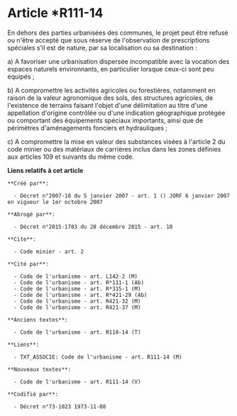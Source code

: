 # Article *R111-14

En dehors des parties urbanisées des communes, le projet peut être refusé ou n'être accepté que sous réserve de l'observation
de prescriptions spéciales s'il est de nature, par sa localisation ou sa destination : 

a) A favoriser une urbanisation dispersée incompatible avec la vocation des espaces naturels environnants, en particulier
lorsque ceux-ci sont peu équipés ; 

b) A compromettre les activités agricoles ou forestières, notamment en raison de la valeur agronomique des sols, des
structures agricoles, de l'existence de terrains faisant l'objet d'une délimitation au titre d'une appellation d'origine
contrôlée ou d'une indication géographique protégée ou comportant des équipements spéciaux importants, ainsi que de
périmètres d'aménagements fonciers et hydrauliques ; 

c) A compromettre la mise en valeur des substances visées à l'article 2 du code minier ou des matériaux de carrières inclus
dans les zones définies aux articles 109 et suivants du même code.

**Liens relatifs à cet article**

	**Créé par**:

	  - Décret n°2007-18 du 5 janvier 2007 - art. 1 () JORF 6 janvier 2007 en vigueur le 1er octobre 2007

	**Abrogé par**:

	  - Décret n°2015-1783 du 28 décembre 2015 - art. 10

	**Cite**:

	  - Code minier - art. 2

	**Cité par**:

	  - Code de l'urbanisme - art. L142-2 (M)
	  - Code de l'urbanisme - art. R*111-1 (Ab)
	  - Code de l'urbanisme - art. R*315-1 (M)
	  - Code de l'urbanisme - art. R*421-29 (Ab)
	  - Code de l'urbanisme - art. R421-32 (M)
	  - Code de l'urbanisme - art. R421-37 (M)

	**Anciens textes**:

	  - Code de l'urbanisme - art. R110-14 (T)

	**Liens**:

	  - TXT_ASSOCIE: Code de l'urbanisme - art. R111-14 (M)

	**Nouveaux textes**:

	  - Code de l'urbanisme - art. R111-14 (V)

	**Codifié par**:

	  - Décret n°73-1023 1973-11-08
